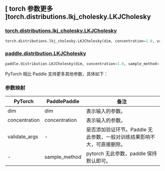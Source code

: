 ## [ torch 参数更多 ]torch.distributions.lkj_cholesky.LKJCholesky

### [torch.distributions.lkj_cholesky.LKJCholesky](https://pytorch.org/docs/stable/distributions.html#torch.distributions.lkj_cholesky.LKJCholesky)

```python
torch.distributions.lkj_cholesky.LKJCholesky(dim, concentration=1.0, validate_args=None)
```

### [paddle.distribution.LKJCholesky](https://www.paddlepaddle.org.cn/documentation/docs/zh/api/paddle/distribution/LKJCholesky_cn.html)

```python
paddle.distribution.LKJCholesky(dim, concentration=1.0, sample_method='onion')
```

PyTorch 相比 Paddle 支持更多其他参数，具体如下：

### 参数映射


| PyTorch       | PaddlePaddle  | 备注                                                                    |
| ------------- | ------------- | ----------------------------------------------------------------------- |
| dim           | dim           | 表示输入的参数。                                                        |
| concentration | concentration | 表示输入的参数。                                                        |
| validate_args | -             | 是否添加验证环节。Paddle 无此参数，一般对训练结果影响不大，可直接删除。 |
| -             | sample_method | pytorch 无此参数，paddle 保持默认即可。                                 |
